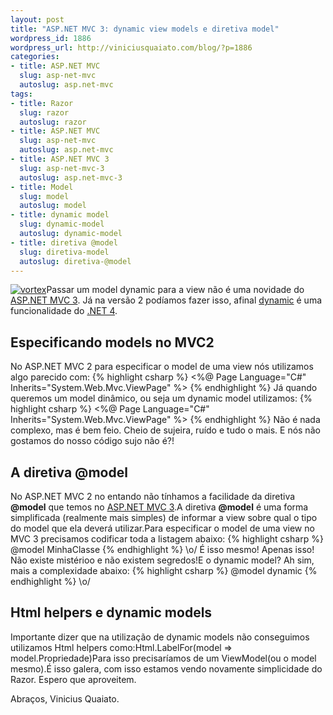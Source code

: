 ```yaml
--- 
layout: post
title: "ASP.NET MVC 3: dynamic view models e diretiva model"
wordpress_id: 1886
wordpress_url: http://viniciusquaiato.com/blog/?p=1886
categories: 
- title: ASP.NET MVC
  slug: asp-net-mvc
  autoslug: asp.net-mvc
tags: 
- title: Razor
  slug: razor
  autoslug: razor
- title: ASP.NET MVC
  slug: asp-net-mvc
  autoslug: asp.net-mvc
- title: ASP.NET MVC 3
  slug: asp-net-mvc-3
  autoslug: asp.net-mvc-3
- title: Model
  slug: model
  autoslug: model
- title: dynamic model
  slug: dynamic-model
  autoslug: dynamic-model
- title: diretiva @model
  slug: diretiva-model
  autoslug: diretiva-@model
---
```

[![](http://viniciusquaiato.com/images_posts/vortex-150x150.jpg "vortex")](http://viniciusquaiato.com/images_posts/vortex.jpg)Passar um model dynamic para a view não é uma novidade do [ASP.NET MVC 3](http://viniciusquaiato.com/blog/asp-net-mvc-3/). Já na versão 2 podíamos fazer isso, afinal [dynamic](http://viniciusquaiato.com/blog/tag/dynamic/) é uma funcionalidade do [.NET 4](http://msdn.microsoft.com/en-us/library/w0x726c2.aspx).

## Especificando models no MVC2
No ASP.NET MVC 2 para especificar o model de uma view nós utilizamos algo parecido com:
{% highlight csharp %}
<%@ Page Language="C#" Inherits="System.Web.Mvc.ViewPage<minhaclasse>" %></minhaclasse>
{% endhighlight %}
Já quando queremos um model dinâmico, ou seja um dynamic model utilizamos:
{% highlight csharp %}
<%@ Page Language="C#" Inherits="System.Web.Mvc.ViewPage<dynamic>" %></dynamic>
{% endhighlight %}
Não é nada complexo, mas é bem feio. Cheio de sujeira, ruído e tudo o mais. E nós não gostamos do nosso código sujo não é?!

## A diretiva @model
No ASP.NET MVC 2 no entando não tínhamos a facilidade da diretiva **@model** que temos no [ASP.NET MVC 3](http://www.asp.net/mvc/mvc3).A diretiva **@model** é uma forma simplificada (realmente mais simples) de informar a view sobre qual o tipo do model que ela deverá utilizar.Para especificar o model de uma view no MVC 3 precisamos codificar toda a listagem abaixo:
{% highlight csharp %}
@model MinhaClasse
{% endhighlight %}
\o/ É isso mesmo! Apenas isso! Não existe mistérioo e não existem segredos!E o dynamic model? Ah sim, mais a complexidade abaixo:
{% highlight csharp %}
@model dynamic
{% endhighlight %}
\o/

## Html helpers e dynamic models
Importante dizer que na utilização de dynamic models não conseguimos utilizamos Html helpers como:Html.LabelFor(model => model.Propriedade)Para isso precisaríamos de um ViewModel(ou o model mesmo).É isso galera, com isso estamos vendo novamente simplicidade do Razor. Espero que aproveitem.

Abraços,
Vinicius Quaiato.
